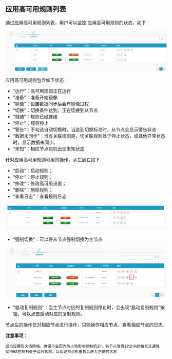 ## 应用高可用规则列表

通过应用高可用规则列表，用户可以监控 应用高可用规则的状态，如下：

![](/assets/V6.030237.png)

应用高可用规则包含如下状态：

*   “运行”：高可用规则正在运行
*   “准备”：准备开始镜像
*   “镜像”：设置数据同步后会有镜像过程
*   “切换”：切换条件达到，正在切换到从节点
*   “就绪”：规则已经就绪
*   “停止”：规则停止
*   “警告“：不勾选自动切换时，当达到切换标准时，从节点会显示警告状态
*   “数据未同步”：当有关联规则是，切关联规则处于停止状态，或其他异常状态时，显示数据未同步。
*   “未知”：相应节点宕机出现未知状态

针对应用高可用规则可用的操作，从左到右如下：

*   “启动“：启动规则；
*   “停止“：停止规则；
*   “修改“：修改高可用设置；
*   “删除“：删除规则；
*   “查看日志“：查看规则日志

![](/assets/V6.132884.png)

*   “强制切换“：可以将从节点强制切换为主节点

![](/assets/V6.132939.png)

*   “启动复制规则“：当主节点对应的复制规则停止时，会出现“启动复制规则”按钮，可以点击启动对应的复制规则。

节点后的操作仅对相应节点进行操作，只能操作相应节点，查看相应节点的日志。

**注意事项：**
```
适当设置防火墙策略，确保不会因为防火墙影响控制机IP、各节点管理IP之间的相互连通性
保持HA控制机处于运行状态，以保证节点机重启后进入正确的状态
```